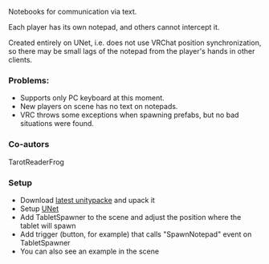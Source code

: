 Notebooks for communication via text.

Each player has its own notepad, and others cannot intercept it.

Created entirely on UNet, i.e. does not use VRChat position synchronization, so there may be small lags of the notepad from the player's hands in other clients.

### Problems:
- Supports only PC keyboard at this moment.
- New players on scene has no text on notepads.
- VRC throws some exceptions when spawning prefabs, but no bad situations were found.

### Co-autors
TarotReaderFrog

### Setup
- Download [latest unitypacke](https://github.com/Xytabich/UNet/blob/master/Examples/Notepad/Notepad-1.0.1.unitypackage) and upack it
- Setup [UNet](https://github.com/Xytabich/UNet)
- Add TabletSpawner to the scene and adjust the position where the tablet will spawn
- Add trigger (button, for example) that calls "SpawnNotepad" event on TabletSpawner
- You can also see an example in the scene
